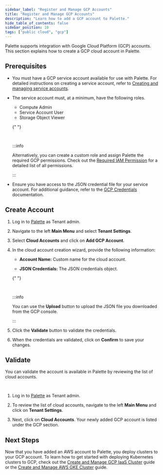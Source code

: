 ```yaml
---
sidebar_label: "Register and Manage GCP Accounts"
title: "Register and Manage GCP Accounts"
description: "Learn how to add a GCP account to Palette."
hide_table_of_contents: false
sidebar_position: 10
tags: ["public cloud", "gcp"]
---
```


Palette supports integration with Google Cloud Platform (GCP) accounts. This section explains how to create a GCP cloud
account in Palette.

## Prerequisites

- You must have a GCP service account available for use with Palette. For detailed instructions on creating a service
  account, refer to
  [Creating and managing service accounts](https://cloud.google.com/iam/docs/creating-managing-service-accounts).

- The service account must, at a minimum, have the following roles.

  - Compute Admin
  - Service Account User
  - Storage Object Viewer

  {" "}

  <br />

  :::info

  Alternatively, you can create a custom role and assign Palette the required GCP permissions. Check out the
  [Required IAM Permission](required-permissions.md) for a detailed list of all permissions.

  :::

- Ensure you have access to the JSON credential file for your service account. For additional guidance, refer to the
  [GCP Credentials](https://developers.google.com/workspace/guides/create-credentials) documentation.

## Create Account

1. Log in to [Palette](https://console.spectrocloud.com) as Tenant admin.

2. Navigate to the left **Main Menu** and select **Tenant Settings**.

3. Select **Cloud Accounts** and click on **Add GCP Account**.

4. In the cloud account creation wizard, provide the following information:

   - **Account Name:** Custom name for the cloud account.

   - **JSON Credentials:** The JSON credentials object.

   {" "}

   <br />

   :::info

   You can use the **Upload** button to upload the JSON file you downloaded from the GCP console.

   :::

5. Click the **Validate** button to validate the credentials.

6. When the credentials are validated, click on **Confirm** to save your changes.

## Validate

You can validate the account is available in Palette by reviewing the list of cloud accounts.

<br />

1. Log in to [Palette](https://console.spectrocloud.com) as Tenant admin.

2. To review the list of cloud accounts, navigate to the left **Main Menu** and click on **Tenant Settings**.

3. Next, click on **Cloud Accounts**. Your newly added GCP account is listed under the GCP section.

## Next Steps

Now that you have added an AWS account to Palette, you deploy clusters to your GCP account. To learn how to get started
with deploying Kubernetes clusters to GCP, check out the
[Create and Manage GCP IaaS Cluster](create-gcp-iaas-cluster.md) guide or the
[Create and Manage AWS GKE Cluster](create-gcp-gke-cluster.md) guide.
